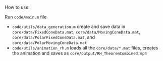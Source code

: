 
How to use:

Run `code/main.m` file
- `code/utils/data_generation.m` create and save data in `core/data/FixedConeData.mat`, `core/data/MovingConeData.mat`, `core/data/PolarFixedConeData.mat`, and `core/data/PolarMovingConeData.mat`
- `code/utils/animation_rh.m` loads all the `core/data/*.mat` files, creates the animation and saves as `core/output/RH_TheoremCombined.mp4`
